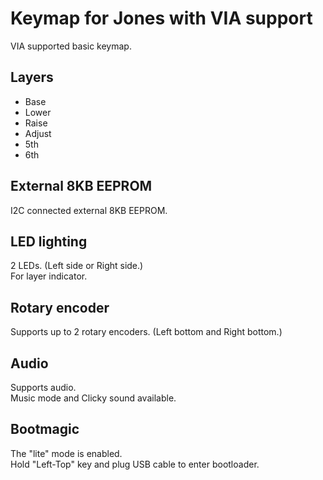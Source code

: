 # Keymap for Jones with VIA support

VIA supported basic keymap.

## Layers

- Base
- Lower
- Raise
- Adjust
- 5th
- 6th

## External 8KB EEPROM

I2C connected external 8KB EEPROM.

## LED lighting

2 LEDs. (Left side or Right side.)  
For layer indicator.

## Rotary encoder

Supports up to 2 rotary encoders. (Left bottom and Right bottom.)  

## Audio

Supports audio.  
Music mode and Clicky sound available.

## Bootmagic

The "lite" mode is enabled.  
Hold "Left-Top" key and plug USB cable to enter bootloader.
